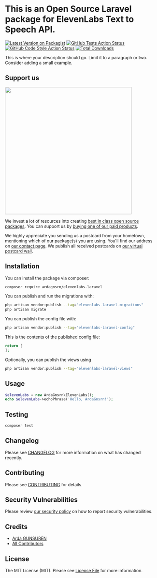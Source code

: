 # This is an Open Source Laravel package for ElevenLabs Text to Speech API.

[![Latest Version on Packagist](https://img.shields.io/packagist/v/ardagnsrn/elevenlabs-laravel.svg?style=flat-square)](https://packagist.org/packages/ardagnsrn/elevenlabs-laravel)
[![GitHub Tests Action Status](https://img.shields.io/github/actions/workflow/status/ardagnsrn/elevenlabs-laravel/run-tests.yml?branch=main&label=tests&style=flat-square)](https://github.com/ardagnsrn/elevenlabs-laravel/actions?query=workflow%3Arun-tests+branch%3Amain)
[![GitHub Code Style Action Status](https://img.shields.io/github/actions/workflow/status/ardagnsrn/elevenlabs-laravel/fix-php-code-style-issues.yml?branch=main&label=code%20style&style=flat-square)](https://github.com/ardagnsrn/elevenlabs-laravel/actions?query=workflow%3A"Fix+PHP+code+style+issues"+branch%3Amain)
[![Total Downloads](https://img.shields.io/packagist/dt/ardagnsrn/elevenlabs-laravel.svg?style=flat-square)](https://packagist.org/packages/ardagnsrn/elevenlabs-laravel)

This is where your description should go. Limit it to a paragraph or two. Consider adding a small example.

## Support us

[<img src="https://github-ads.s3.eu-central-1.amazonaws.com/elevenlabs-laravel.jpg?t=1" width="419px" />](https://spatie.be/github-ad-click/elevenlabs-laravel)

We invest a lot of resources into creating [best in class open source packages](https://spatie.be/open-source). You can support us by [buying one of our paid products](https://spatie.be/open-source/support-us).

We highly appreciate you sending us a postcard from your hometown, mentioning which of our package(s) you are using. You'll find our address on [our contact page](https://spatie.be/about-us). We publish all received postcards on [our virtual postcard wall](https://spatie.be/open-source/postcards).

## Installation

You can install the package via composer:

```bash
composer require ardagnsrn/elevenlabs-laravel
```

You can publish and run the migrations with:

```bash
php artisan vendor:publish --tag="elevenlabs-laravel-migrations"
php artisan migrate
```

You can publish the config file with:

```bash
php artisan vendor:publish --tag="elevenlabs-laravel-config"
```

This is the contents of the published config file:

```php
return [
];
```

Optionally, you can publish the views using

```bash
php artisan vendor:publish --tag="elevenlabs-laravel-views"
```

## Usage

```php
$elevenLabs = new ArdaGnsrn\ElevenLabs();
echo $elevenLabs->echoPhrase('Hello, ArdaGnsrn!');
```

## Testing

```bash
composer test
```

## Changelog

Please see [CHANGELOG](CHANGELOG.md) for more information on what has changed recently.

## Contributing

Please see [CONTRIBUTING](CONTRIBUTING.md) for details.

## Security Vulnerabilities

Please review [our security policy](../../security/policy) on how to report security vulnerabilities.

## Credits

- [Arda GUNSUREN](https://github.com/ArdaGnsrn)
- [All Contributors](../../contributors)

## License

The MIT License (MIT). Please see [License File](LICENSE.md) for more information.

